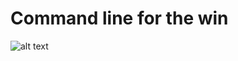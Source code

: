 # Command line for the win

![alt text](https://s3.amazonaws.com/intranet-projects-files/holbertonschool-sysadmin_devops/324/06AChAO.png)
